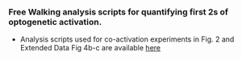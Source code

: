 ### Free Walking analysis scripts for quantifying first 2s of optogenetic activation.
-  Analysis scripts used for co-activation experiments in Fig. 2 and Extended Data Fig 4b-c are available [here](https://github.com/bidaye-lab/Sapkal_et_al_2024/blob/main/Figure2/scripts/freeWalkingAnalysis_fig2_paper.m)
